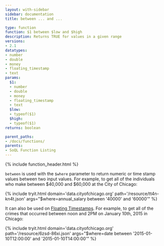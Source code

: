 ```yaml
---
layout: with-sidebar
sidebar: documentation
title: between ... and ...

type: function
function: $1 between $low and $high
description: Returns TRUE for values in a given range 
versions:
- 2.1
datatypes:
- number
- double
- money
- floating_timestamp
- text
params:
  $1:
  - number
  - double
  - money
  - floating_timestamp
  - text
  $low:
  - typeof($1)
  $high:
  - typeof($1)
returns: boolean

parent_paths: 
- /docs/functions/
parents: 
- SoQL Function Listing 
---
```


{% include function_header.html %}

`between` is used with the `$where` parameter to return numeric or time stamp values between two input values. For example, to get all of the individuals who make between $40,000 and $60,000 at the City of Chicago:

{% include tryit.html domain='data.cityofchicago.org' path='/resource/tt4n-kn4t.json' args="$where=annual_salary between '40000' and '60000'" %}

It can also be used on [Floating Timestamps](/docs/datatypes/floating_timestamp.html). For example, to get all of the crimes that occurred between noon and 2PM on January 10th, 2015 in Chicago:

{% include tryit.html domain='data.cityofchicago.org' path='/resource/6zsd-86xi.json' args="$where=date between '2015-01-10T12:00:00' and '2015-01-10T14:00:00'" %}

